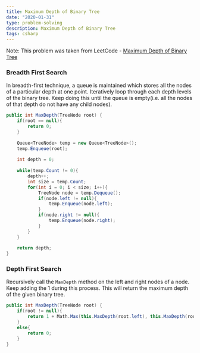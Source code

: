 ```yaml
---
title: Maximum Depth of Binary Tree
date: "2020-01-31"
type: problem-solving
description: Maximum Depth of Binary Tree
tags: csharp
---
```


Note: This problem was taken from LeetCode - [Maximum Depth of Binary Tree](https://leetcode.com/problems/maximum-depth-of-binary-tree/)

### Breadth First Search

In breadth-first technique, a queue is maintained which stores all the nodes of a particular depth at one point. Iteratively loop through each depth levels of the binary tree. Keep doing this until the queue is empty(i.e. all the nodes of that depth do not have any child nodes).

```csharp
public int MaxDepth(TreeNode root) {
    if(root == null){
        return 0;
    }
    
    Queue<TreeNode> temp = new Queue<TreeNode>();
    temp.Enqueue(root);
    
    int depth = 0;
    
    while(temp.Count != 0){
        depth++;
        int size = temp.Count;
        for(int i = 0; i < size; i++){
            TreeNode node = temp.Dequeue();
            if(node.left != null){
                temp.Enqueue(node.left);
            }
            if(node.right != null){
                temp.Enqueue(node.right);
            }
        }
    }
    
    return depth;
}
```

### Depth First Search

Recursively call the `MaxDepth` method on the left and right nodes of a node. Keep adding the 1 during this process. This will return the maximum depth of the given binary tree.

```csharp
public int MaxDepth(TreeNode root) {
    if(root != null){
        return 1 + Math.Max(this.MaxDepth(root.left), this.MaxDepth(root.right));
    }
    else{
        return 0;
    }
}
```

